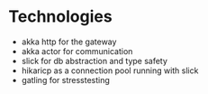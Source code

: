 # Technologies
- akka http for the gateway
- akka actor for communication
- slick for db abstraction and type safety
- hikaricp as a connection pool running with slick
- gatling for stresstesting